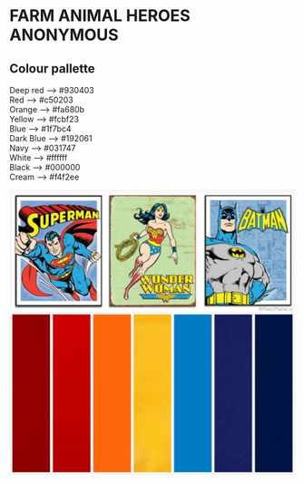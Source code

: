 # FARM ANIMAL HEROES ANONYMOUS

## Colour pallette

Deep red --> #930403 <br/>
Red --> #c50203 <br/>
Orange --> #fa680b <br/>
Yellow --> #fcbf23 <br/>
Blue --> #1f7bc4 <br/>
Dark Blue --> #192061 <br/>
Navy --> #031747 <br/>
White --> #ffffff <br/>
Black --> #000000 <br/>
Cream --> #f4f2ee

![alt text](./images/resources/colour%20pallete.jpeg)
